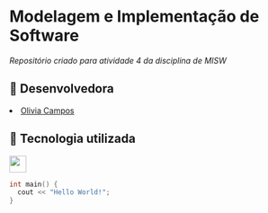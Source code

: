 
<h1>Modelagem e Implementação de Software</h1>
<i>Repositório criado para atividade 4 da disciplina de MISW</i>

<h2>&#128100 Desenvolvedora </h2>
<li><a href="https://github.com/kdaon" target="_blank">Olivia Campos</a></li>

<h2>&#128295 Tecnologia utilizada</h2>
<img height=30 src="https://cdn.jsdelivr.net/gh/devicons/devicon/icons/cplusplus/cplusplus-original.svg"</></h2>

```cpp
int main() {
  cout << "Hello World!";
}
``` 
          
          




